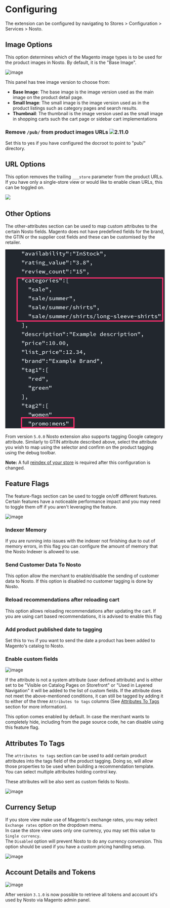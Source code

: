 # Configuring

The extension can be configured by navigating to Stores &gt; Configuration &gt; Services &gt; Nosto.

## Image Options

This option determines which of the Magento image types is to be used for the product images in Nosto. By default, it is the "Base Image".

![image](https://user-images.githubusercontent.com/2778820/44143465-6f28b780-a08c-11e8-983f-a530a50e08a7.png)

This panel has tree image version to choose from:

* **Base Image**: The base image is the image version used as the main image on the product detail page.
* **Small Image**: The small image is the image version used as in the product listings such as category pages and search results.
* **Thumbnail**: The thumbnail is the image version used as the small image in shopping carts such the cart page or sidebar cart implementations

### Remove `/pub/` from product images URLs ![2.11.0](https://img.shields.io/badge/nosto-2.11.0-green.svg)

Set this to yes if you have configured the docroot to point to "pub/" directory.

## URL Options

This option removes the trailing `___store` parameter from the product URLs. If you have only a single-store view or would like to enable clean URLs, this can be toggled on.

![](https://user-images.githubusercontent.com/327432/36792597-a1591262-1ca3-11e8-812a-6a5dcdf096b3.png)

## Other Options

The other-attributes section can be used to map custom attributes to the certain Nosto fields. Magento does not have predefined fields for the brand, the GTIN or the supplier cost fields and these can be customised by the retailer.

![Other options](.gitbook/assets/image.png)

From version `5.0.0` Nosto extension also supports tagging Google category attribute. Similarly to GTIN attribute described above, select the attribute you wish to map using the selector and confirm on the product tagging using the debug toolbar.

**Note:** A full [reindex of your store](features/indexer/) is required after this configuration is changed.

## Feature Flags

The feature-flags section can be used to toggle on/off different features. Certain features have a noticeable performance impact and you may need to toggle them off if you aren't leveraging the feature.

![image](https://user-images.githubusercontent.com/2778820/55728238-61542780-5a1c-11e9-84dd-f365745de7b7.png)

### Indexer Memory

If you are running into issues with the indexer not finishing due to out of memory errors, in this flag you can configure the amount of memory that the Nosto Indexer is allowed to use.

### Send Customer Data To Nosto

This option allow the merchant to enable/disable the sending of customer data to Nosto. If this option is disabled no customer tagging is done by Nosto.

### Reload recommendations after reloading cart

This option allows reloading recommendations after updating the cart. If you are using cart based recommendations, it is advised to enable this flag

### Add product published date to tagging

Set this to `Yes` if you want to send the date a product has been added to Magento's catalog to Nosto.

### Enable custom fields

![image](https://user-images.githubusercontent.com/2778820/44519745-9bafc500-a6d6-11e8-91a0-5726b3601280.png)

If the attribute is not a system attribute (user defined attribute) and is either set to be "Visible on Catalog Pages on Storefront" or "Used in Layered Navigation" it will be added to the list of custom fields. 
If the attribute does not meet the above-mentioned conditions, it can still be tagged by adding it to either of the three `Attributes to tags` columns (See [Attributes To Tags](https://docs.nosto.com/magento-2/configuring#attributes-to-tags) section for more information).

This option comes enabled by default. In case the merchant wants to completely hide, including from the page source code, he can disable using this feature flag.

## Attributes To Tags

The `attributes to tags` section can be used to add certain product attributes into the tags field of the product tagging. Doing so, will allow those properties to be used when building a recommendation template.  
You can select multiple attributes holding control key.

These attributes will be also sent as custom fields to Nosto.

![image](https://user-images.githubusercontent.com/2778820/42555072-be4025be-84ef-11e8-91df-e4328277f2fa.png)

## Currency Setup

If you store view make use of Magento's exchange rates, you may select `Exchange rates` option on the dropdown menu.  
In case the store view uses only one currency, you may set this value to `Single currency`.  
The `Disabled` option will prevent Nosto to do any currency conversion. This option should be used if you have a custom pricing handling setup.

![image](https://user-images.githubusercontent.com/2778820/42555862-4a901824-84f2-11e8-8105-c7a92bf1c25d.png)

## Account Details and Tokens

![image](https://user-images.githubusercontent.com/2778820/53960203-54c37300-40ee-11e9-9740-28a54b4a959e.png)

After version `3.1.0` is now possible to retrieve all tokens and account id's used by Nosto via Magento admin panel.

